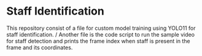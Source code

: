 # Staff Identification 

This repository consist of a file for custom model training using YOLO11 for staff identification. /
Another file is the code script to run the sample video for staff detection and prints the frame index when staff is present in the frame and its coordinates.
